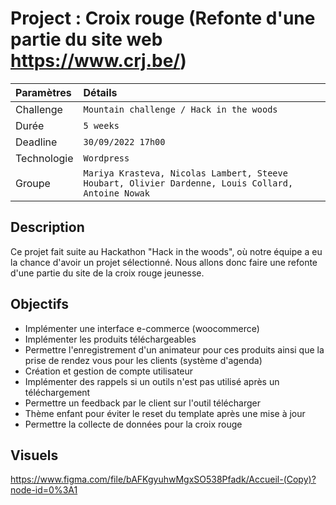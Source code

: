 # Project : Croix rouge (Refonte d'une partie du site web https://www.crj.be/)

 
|Paramètres  |Détails |
|:---------------------|:------------------------------|
|Challenge             |` Mountain challenge / Hack in the woods ` |
|Durée                 |` 5 weeks ` |
|Deadline              |` 30/09/2022 17h00 ` |
|Technologie           | ` Wordpress ` |
|Groupe                |` Mariya Krasteva, Nicolas Lambert, Steeve Houbart, Olivier Dardenne, Louis Collard,  Antoine Nowak `|
 
 
 
## Description 
 
Ce projet fait suite au Hackathon "Hack in the woods", où notre équipe a eu la chance d'avoir un projet sélectionné. Nous allons donc faire une refonte d'une partie du site de la croix rouge jeunesse.
 
## Objectifs

- Implémenter une interface e-commerce (woocommerce)
- Implémenter les produits téléchargeables
- Permettre l'enregistrement d'un animateur pour ces produits ainsi que la prise de rendez vous pour les clients (système d'agenda)
- Création et gestion de compte utilisateur
- Implémenter des rappels si un outils n'est pas utilisé après un téléchargement
- Permettre un feedback par le client sur l'outil télécharger
- Thème enfant pour éviter le reset du template après une mise à jour
- Permettre la collecte de données pour la croix rouge

## Visuels

https://www.figma.com/file/bAFKgyuhwMgxSO538Pfadk/Accueil-(Copy)?node-id=0%3A1
